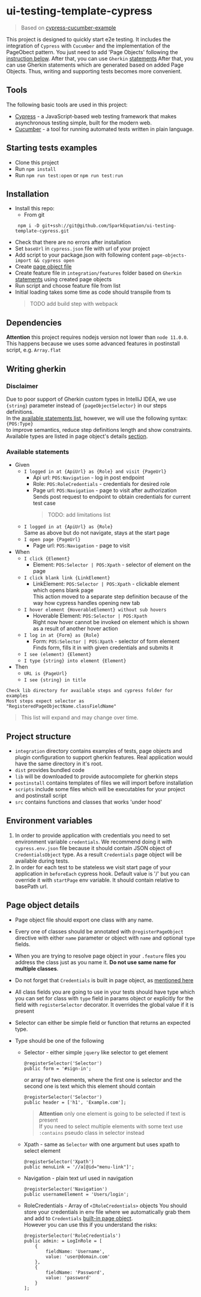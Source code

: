# ui-testing-template-cypress

> Based on [cypress-cucumber-example](https://github.com/TheBrainFamily/cypress-cucumber-example)

This project is designed to quickly start e2e testing. It includes the integration of
`Cypress` with `Cucumber` and the implementation of the PageObect pattern. You just 
need to add 'Page Objects' following the [instruction below](#page-object-details).
After that, you can use `Gherkin` [statements](#writing-gherkin) After that, you can 
use Gherkin statements which are generated based on added Page Objects. Thus, writing 
and supporting tests becomes more convenient.

## Tools
The following basic tools are used in this project:
- [Cypress](https://github.com/cypress-io/cypress) - a JavaScript-based web testing 
framework that makes asynchronous testing simple, built for the modern web.
- [Cucumber](https://github.com/cucumber/cucumber-js) - a tool for running automated 
tests written in plain language.

## Starting tests examples
* Clone this project
* Run `npm install`
* Run `npm run test:open` or `npm run test:run`

## Installation
* Install this repo:
    * From git
    ```
     npm i -D git+ssh://git@github.com/SparkEquation/ui-testing-template-cypress.git
    ```
* Check that there are no errors after installation
* Set `baseUrl` in `cypress.json` file with url of your project
* Add script to your package.json with following content
`page-objects-import && cypress open` 
* Create [page object file](#page-object-details)
* Create feature file in `integration/features` folder based on `Gherkin` 
[statements](#writing-gherkin) using created page objects
* Run script and choose feature file from list
* Initial loading takes some time as code should transpile from ts
    > TODO add build step with webpack 

## Dependencies 
**Attention** this project requires nodejs version not lower than
`node 11.0.0`.    
This happens because we uses some advanced features
in postinstall script, e.g. `Array.flat`      


## Writing gherkin
### Disclaimer
Due to poor support of Gherkin custom types in IntelliJ IDEA,
we use `{string}` parameter instead of `{pageObjectSelector}` in our steps definitions.   
In the [available statements list](#available-statements), however, we will use
the following syntax:    
`{POS:Type}`   
to improve semantics, reduce step definitions length and show constraints.    
Available types are listed in page object's details [section](#page-object-details).

### Available statements
* Given 
    * `I logged in at {ApiUrl} as {Role} and visit {PageUrl}`
        * Api url: `POS:Navigation` - log in post endpoint
        * Role: `POS:RoleCredentials` - credentials for desired role
        * Page url: `POS:Navigation` - page to visit after authorization   
        Sends post request to endpoint to obtain credentials for current test case    
            > TODO: add limitations list 
    * `I logged in at {ApiUrl} as {Role}`  
        Same as above but do not navigate, stays at the start page
    * `I open page {PageUrl}`
        * Page url: `POS:Navigation` - page to visit
* When
    * `I click {Element}`
        * Element: `POS:Selector | POS:Xpath` - selector of element on the page
    * `I click blank link {LinkElement}`
        * LinkElement: `POS:Selector | POS:Xpath` - clickable element which opens blank page  
        This action moved to a separate step definition because of the way how
        cypress handles opening new tab
    * `I hover element {HoverableElement} without sub hovers`
        * Hoverable Element: `POS:Selector | POS:Xpath`  
        Right now hover cannot be invoked on element which is shown
        as a result of another hover action 
    * `I log in at {Form} as {Role}`
        * Form: `POS:Selector | POS:Xpath` - selector of form element    
        Finds form, fills it in with given credentials and submits it
    * `I see (element) {Element}`
    * `I type {string} into element {Element}`
* Then
    * `URL is {PageUrl}`
    * `I see {string} in title`

```
Check lib directory for available steps and cypress folder for examples
Most steps expect selector as "RegisteredPageObjectName.classFieldName"
```

> This list will expand and may change over time.

## Project structure
* `integration` directory contains examples of tests, page objects
and plugin configuration to support gherkin features. 
Real application would have the same directory in it's root.   
* `dist` provides bundled code
* `lib` will be downloaded to provide autocomplete for gherkin steps
* `postinstall` contains templates of files we will import before installation
* `scripts` include some files which will be executables for your project
and postinstall script
* `src` contains functions and classes that works 'under hood'

## Environment variables
1. In order to provide application with credentials
you need to set environment variable `credentials`. We recommend doing it with
`cypress.env.json` file because it should contain JSON object of `CredentialsObject` type.
As a result `Credentials` page object will be available during tests.
 1. In order for each test to be stateless we visit start page of your application 
 in `beforeEach` cypress hook. Default value is '/' but you can override it with
 `startPage` env variable. It should contain relative to basePath url. 

## Page object details
* Page object file should export one class with any name.

* Every one of classes should be annotated with `@registerPageObject` directive with
either `name` parameter or object with `name` and optional `type` fields.

* When you are trying to resolve page object in your `.feature` files
you address the class just as you name it.
**Do not use same name for multiple classes**.
* Do not forget that `Credentials` is built in page object,
as [mentioned here](#environment-variables)  

* All class fields you are going to use in your tests should have type
which you can set for class with `type` field in params object or explicitly for
the field with `registerSelector` decorator. 
It overrides the global value if it is present 

* Selector can either be simple field or function that returns an expected type.

* Type should be one of the following
  * Selector - either simple `jquery` like selector to get element
    ```
    @registerSelector('Selector')
    public form = '#sign-in';
    ```
    or array of two elements, where the first one is selector
    and the second one is text which this element should contain
    ```
    @registerSelector('Selector')
    public header = ['h1', 'Example.com'];
    ```
    > **Attention** only one element is going to be selected if text is present   
        If you need to select multiple elements with some text use
        `:contains` pseudo class in selector instead
  * Xpath - same as `Selector` with one argument but uses xpath to select element 
      ```
      @registerSelector('Xpath')
      public menuLink = '//a[@id="menu-link"]';
      ```
  * Navigation - plain text url used in navigation
    ```
    @registerSelector('Navigation')
    public usernameElement = 'Users/login';
    ```
  * RoleCredentials - Array of `<IRoleCredentials>` objects
    You should store your credentials in env file where we automatically
    grab them and add to `Credentials` [built-in page object](#environment-variables).  
    However you can use this if you understand the risks:
    ```
    @registerSelector('RoleCredentials')
    public admin: = LogInRole = [
        {
            fieldName: 'Username',
            value: 'user@domain.com'
        },
        {
            fieldName: 'Password',
            value: 'password'
        }
    ];
    ```

 
